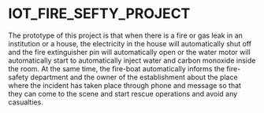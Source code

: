 # IOT_FIRE_SEFTY_PROJECT

The prototype of this project is that when there is a fire or gas leak in an institution or a house, the electricity in the house will automatically shut off and the fire extinguisher pin will automatically open or the water motor will automatically start to automatically inject water and carbon monoxide inside the room. At the same time, the fire-boat automatically informs the fire-safety department and the owner of the establishment about the place where the incident has taken place through phone and message so that they can come to the scene and start rescue operations and avoid any casualties.
